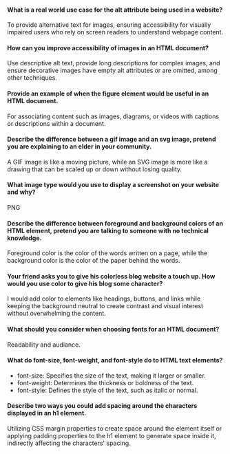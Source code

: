 
#### What is a real world use case for the alt attribute being used in a website?

To provide alternative text for images, ensuring accessibility for visually impaired users who rely on screen readers to understand webpage content.

#### How can you improve accessibility of images in an HTML document?

Use descriptive alt text, provide long descriptions for complex images, and ensure decorative images have empty alt attributes or are omitted, among other techniques.

#### Provide an example of when the figure element would be useful in an HTML document.

For associating content such as images, diagrams, or videos with captions or descriptions within a document.

#### Describe the difference between a gif image and an svg image, pretend you are explaining to an elder in your community.

A GIF image is like a moving picture, while an SVG image is more like a drawing that can be scaled up or down without losing quality.

#### What image type would you use to display a screenshot on your website and why?

PNG

#### Describe the difference between foreground and background colors of an HTML element, pretend you are talking to someone with no technical knowledge.

Foreground color is the color of the words written on a page, while the background color is  the color of the paper behind the words.

#### Your friend asks you to give his colorless blog website a touch up. How would you use color to give his blog some character?

I would add color to elements like headings, buttons, and links while keeping the background neutral to create contrast and visual interest without overwhelming the content.

#### What should you consider when choosing fonts for an HTML document?

Readability and audiance.

#### What do font-size, font-weight, and font-style do to HTML text elements?

- font-size: Specifies the size of the text, making it larger or smaller.
- font-weight: Determines the thickness or boldness of the text.
- font-style: Defines the style of the text, such as italic or normal.

#### Describe two ways you could add spacing around the characters displayed in an h1 element.

Utilizing CSS margin properties to create space around the element itself or applying padding properties to the h1 element to generate space inside it, indirectly affecting the characters' spacing. 
